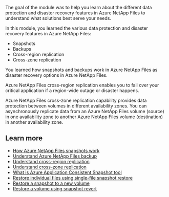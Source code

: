 The goal of the module was to help you learn about the different data protection and disaster recovery features in Azure NetApp Files to understand what solutions best serve your needs. 

In this module, you learned the various data protection and disaster recovery features in Azure NetApp Files: 

- Snapshots
- Backups
- Cross-region replication 
- Cross-zone replication  

You learned how snapshots and backups work in Azure NetApp Files as disaster recovery options in Azure NetApp Files. 

Azure NetApp Files cross-region replication enables you to fail over your critical application if a region-wide outage or disaster happens.  

Azure NetApp Files cross-zone replication capability provides data protection between volumes in different availability zones. You can asynchronously replicate data from an Azure NetApp Files volume (source) in one availability zone to another Azure NetApp Files volume (destination) in another availability zone.  

## Learn more 

- [How Azure NetApp Files snapshots work](/azure/azure-netapp-files/snapshots-introduction)
- [Understand Azure NetApp Files backup](/azure/azure-netapp-files/backup-introduction)
- [Understand cross-region replication](/azure/azure-netapp-files/cross-region-replication-introduction)
- [Understand cross-zone replication](/azure/azure-netapp-files/cross-zone-replication-introduction)
- [What is Azure Application Consistent Snapshot tool](/azure/azure-netapp-files/azacsnap-introduction)
- [Restore individual files using single-file snapshot restore](/azure/azure-netapp-files/snapshots-restore-file-single)
- [Restore a snapshot to a new volume](/azure/azure-netapp-files/snapshots-restore-new-volume)
- [Restore a volume using snapshot revert](/azure/azure-netapp-files/snapshots-revert-volume)
